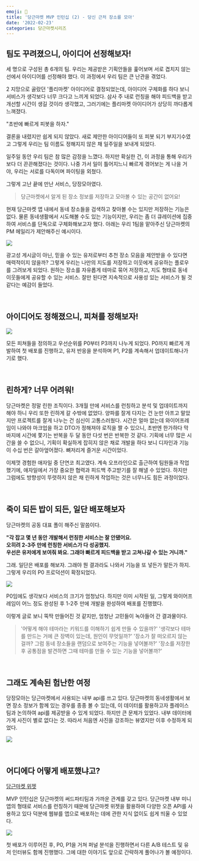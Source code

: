 ```yaml
---
emoji: 🥕
title: '당근마켓 MVP 인턴십 (2) - 당신 근처 장소를 모아'
date: '2022-02-23'
categories: 당근마켓시리즈
---
```


## 팀도 꾸려졌으니, 아이디어 선정해보자!
 
세 명으로 구성된 총 6개의 팀. 우리는 제공받은 기획안들을 훑어보며 서로 겹치지 않는 선에서 아이디어를 선정해야 했다. 이 과정에서 우리 팀은 큰 난관을 겪었다.

2 지망으로 골랐던 '플리마켓' 아이디어로 결정되었는데, 아이디어 구체화를 하다 보니 서비스가 생각보다 너무 크다고 느끼게 되었다. 삼사 주 내로 런칭을 해야 피드백을 받고 개선할 시간이 생길 것이라 생각했고, 그러기에는 플리마켓 아이디어가 상당히 까다롭게 느껴졌다.

"초반에 빠르게 피봇을 하자."

결론을 내렸지만 쉽게 되지 않았다. 새로 제안한 아이디어들이 또 피봇 되기 부지기수였고 그렇게 우리는 팀 이름도 정해지지 않은 채 일주일을 보내게 되었다.

일주일 동안 우리 팀은 참 많은 감정을 느꼈다. 하지만 확실한 건, 이 과정을 통해 우리가 보다 더 끈끈해졌다는 것이다. 나중 가서 일이 틀어지느니 빠르게 겪어보는 게 나을 거야, 우리는 서로를 다독이며 파이팅을 외쳤다.

그렇게 고난 끝에 만난 서비스, 당장모아였다.

> 당근마켓에서 알게 된 장소 정보를 저장하고 모아볼 수 있는 공간이 없어요!

현재 당근마켓 앱 내에서 동네 장소들을 검색하고 찾아볼 수는 있지만 저장하는 기능은 없다. 물론 동네생활에서 시도해볼 수도 있는 기능이지만, 우리는 좀 더 큐레이션에 집중하여 서비스를 단독으로 구체화해보고자 했다. 아래는 우리 1팀을 맡아주신 당근마켓의 PM 헤일리가 제안해주신 예시이다.

![](6-0.png)

광고성 게시글이 아닌, 믿을 수 있는 유저로부터 추천 장소 모음을 제안받을 수 있다면 매력적이지 않을까? 그렇게 우리는 나만의 지도를 저장하고 이웃에게 공유하는 플로우를 그려보게 되었다. 원하는 장소를 자유롭게 테마로 묶어 저장하고, 지도 형태로 동네 이웃들에게 공유할 수 있는 서비스. 잘만 된다면 지속적으로 사용성 있는 서비스가 될 것 같다는 예감이 들었다.

&nbsp;

## 아이디어도 정해졌으니, 피쳐를 정해보자!

![](6-1.png)

모든 피쳐들을 정의하고 우선순위를 P0부터 P3까지 나누게 되었다. P0까지 빠르게 개발하여 첫 배포를 진행하고, 유저 반응을 분석하며 P1, P2를 계속해서 업데이트해나가기로 했다.

&nbsp;

## 린하게? 너무 어려워!
 
당근마켓은 정말 린한 조직이다. 3개월 만에 서비스를 런칭하고 분석 및 업데이트까지 해야 하니 우리 또한 린하게 갈 수밖에 없었다. 양파를 잘게 다지는 건 눈만 아프고 말았지만 프로젝트를 잘게 나누는 건 심신이 고통스러웠다. 시간은 얼마 없는데 와이어프레임이 나와야 마크업을 하고 DTO가 정해져야 로직을 짤 수 있으니, 초반엔 한가하다 막바지에 시간에 쫓기는 반복을 두 달 동안 다섯 번은 반복한 것 같다. 기획에 너무 많은 시간을 쓸 수 없으니, 기획이 확실하게 잡히지 않은 채로 개발을 하다 보니 디자인과 기능이 수십 번은 갈아엎어졌다. 뼈저리게 즐거운 시간이었다.

이제껏 경험한 애자일 중 단연코 최고였다. 계속 오프라인으로 출근하여 팀원들과 작업했기에, 애자일에서 가장 중요한 협력과 피드백 주고받기를 잘 해낼 수 있었다. 하지만 그럼에도 방향성이 뚜렷하지 않은 채 린하게 작업하는 것은 너무나도 힘든 과정이었다.

&nbsp;

## 죽이 되든 밥이 되든, 일단 배포해보자
 
당근마켓의 공동 대표 폴이 해주신 말씀이다.

**"각 잡고 몇 년 동안 개발해서 런칭한 서비스는 잘 안됐어요.**  
**오히려 2-3주 만에 런칭한 서비스가 다 성공했지.**  
**우선은 유저에게 보여줘 봐요. 그래야 빠르게 피드백을 받고 고쳐나갈 수 있는 거니까."**

그래. 일단은 배포를 해보자. 그래야 뭔 결과라도 나와서 기능을 또 넣든가 말든가 하지. 그렇게 우리의 P0 프로덕션이 확정되었다.

![](6-2.png)

P0임에도 생각보다 서비스의 크기가 엄청났다. 하지만 이미 시작된 일, 그렇게 와이어프레임이 어느 정도 완성된 후 1-2주 만에 개발을 완성하여 배포를 진행했다.

이렇게 글로 보니 뚝딱 만들어진 것 같지만, 엄청난 고민들이 녹아들어 간 결과물이다.

> '어떻게 해야 테마라는 키워드를 이해하기 쉽게 만들 수 있을까?'
> '생각보다 테마를 만드는 거에 큰 장벽이 있는데, 원인이 무엇일까?'
> '장소가 잘 떠오르지 않는 걸까? 그럼 동네 장소들을 랜덤으로 보여주는 기능을 넣어볼까?'
> '장소를 저장한 후 공통점을 발견하면 그때 테마를 만들 수 있는 기능을 넣어볼까?'

&nbsp;

## 그래도 계속된 험난한 여정

당장모아는 당근마켓에서 사용되는 내부 api를 쓰고 있다. 당근마켓의 동네생활에서 보면 장소 정보가 함께 있는 경우를 종종 볼 수 있는데, 이 데이터를 활용하고자 플레이스팀과 논의하여 api를 제공받을 수 있게 되었다. 하지만 큰 문제가 있었다. 내부 데이터에 가게 사진이 별로 없다는 것. 따라서 처음엔 사진을 강조하는 뷰였지만 이후 수정하게 되었다.

![](6-3.png)

&nbsp;

## 어디에다 어떻게 배포했냐고?

[당근마켓 위젯](https://partner.daangn.com/docs/background)

MVP 인턴십은 당근마켓의 써드파티팀과 가까운 관계를 갖고 있다. 당근마켓 내부 미니앱의 형태로 서비스를 런칭하기 때문에 당근마켓 위젯을 활용하여 다양한 오픈 API를 사용하고 있다 덕분에 웹뷰를 앱으로 배포하는 데에 관한 지식 없이도 쉽게 띄울 수 있었다.

![](6-4.png)

첫 배포가 이루어진 후, P0, P1을 거쳐 퍼널 분석을 진행하면서 다른 A/B 테스트 및 유저 인터뷰도 함께 진행했다. 그에 대한 이야기도 앞으로 간략하게 풀어나가 볼 예정이다.

```toc
```
